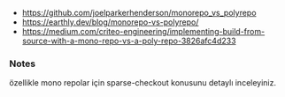 - https://github.com/joelparkerhenderson/monorepo_vs_polyrepo
- https://earthly.dev/blog/monorepo-vs-polyrepo/
- https://medium.com/criteo-engineering/implementing-build-from-source-with-a-mono-repo-vs-a-poly-repo-3826afc4d233



### Notes

özellikle mono repolar için sparse-checkout konusunu detaylı inceleyiniz. 